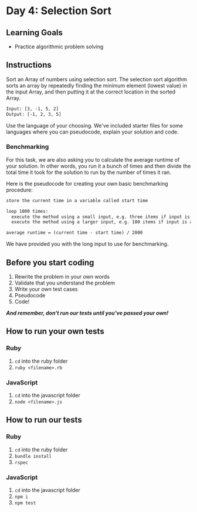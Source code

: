 # Day 4: Selection Sort

## Learning Goals

- Practice algorithmic problem solving

## Instructions

Sort an Array of numbers using selection sort. The selection sort algorithm
sorts an array by repeatedly finding the minimum element (lowest value) in the
input Array, and then putting it at the correct location in the sorted Array.

```txt
Input: [3, -1, 5, 2]
Output: [-1, 2, 3, 5]
```

Use the language of your choosing. We've included starter files for some
languages where you can pseudocode, explain your solution and code.

### Benchmarking

For this task, we are also asking you to calculate the average runtime of your
solution. In other words, you run it a bunch of times and then divide the total
time it took for the solution to run by the number of times it ran.

Here is the pseudocode for creating your own basic benchmarking procedure:

```txt
store the current time in a variable called start time

loop 1000 times:
  execute the method using a small input, e.g. three items if input is an Array
  execute the method using a larger input, e.g. 100 items if input is an Array

average runtime = (current time - start time) / 2000
```

We have provided you with the long input to use for benchmarking.

## Before you start coding

1. Rewrite the problem in your own words
2. Validate that you understand the problem
3. Write your own test cases
4. Pseudocode
5. Code!

**_And remember, don't run our tests until you've passed your own!_**

## How to run your own tests

### Ruby

1. `cd` into the ruby folder
2. `ruby <filename>.rb`

### JavaScript

1. `cd` into the javascript folder
2. `node <filename>.js`

## How to run our tests

### Ruby

1. `cd` into the ruby folder
2. `bundle install`
3. `rspec`

### JavaScript

1. `cd` into the javascript folder
2. `npm i`
3. `npm test`
